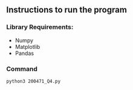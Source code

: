 ## Instructions to run the program

### Library Requirements:
* Numpy
* Matplotlib
* Pandas

### Command
 ```
 python3 200471_Q4.py
 ```